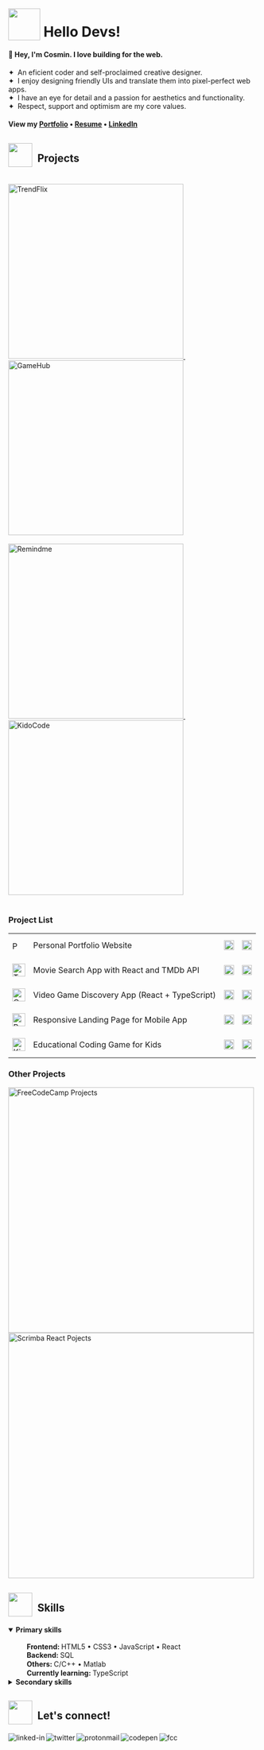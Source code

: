 # <sub><img src="https://firebasestorage.googleapis.com/v0/b/cmdrive-f2810.appspot.com/o/icons%2FRocket.png?alt=media&token=663b4acb-eedd-4b80-bf31-52def2bf3fd5" width="64" ></sub> Hello Devs!
<!-- # <sub><img src="https://cosminmoldovan.github.io/gitdrive/gh-profile/rocket.gif" width="64" ></sub> Hello Devs! -->

#### 👋 Hey, I'm Cosmin. I love building for the web.

&#10022;&ensp;An eficient coder and self-proclaimed creative designer.<br>
&#10022;&ensp;I enjoy designing friendly UIs  and translate them into pixel-perfect web apps.<br>
&#10022;&ensp;I have an eye for detail and a passion for aesthetics and functionality.<br>
&#10022;&ensp;Respect, support and optimism are my core values.

#### View my [Portfolio](https://cosminmoldovan.github.io) &bull; [Resume](https://cosminmoldovan.github.io/Cosmin_Moldovan_Resume.pdf) &bull; [LinkedIn](https://www.linkedin.com/in/cosmin-moldovan)

<!-- 
//////////////////////////////////////////////////////////
//////////////////////////////////////////////////////////
------------------------PROJECTS-------------------------
------------------------PROJECTS-------------------------
//////////////////////////////////////////////////////////
////////////////////////////////////////////////////////// -->

##  <sub><sub><img src = "https://firebasestorage.googleapis.com/v0/b/cmdrive-f2810.appspot.com/o/icons%2FTechnologist.png?alt=media&token=f8da719f-d62f-4f2a-9325-2d8bcf8c9090" width="48"></sub></sub>&ensp;Projects
<!-- ##  <sub><sub><img src = "https://img.icons8.com/fluency/96/null/hard-working.png" width="40"></sub></sub>&ensp;Projects -->
<br>
<a href="https://cosminmoldovan.github.io/trendflix/" title="Visit Website">
<picture>
  <source media="(prefers-color-scheme: dark)" width="352" srcset="https://firebasestorage.googleapis.com/v0/b/cmdrive-f2810.appspot.com/o/cards-dark%2Ftrendflix-card-dark.png?alt=media&token=1f40a70e-bb80-4af0-bde4-90380e1abe69">
  <img width="352" alt="TrendFlix" src="https://firebasestorage.googleapis.com/v0/b/cmdrive-f2810.appspot.com/o/cards-light%2Ftrendflix-card-light.png?alt=media&token=dc487cc2-035f-495c-8b04-73f55cc8e672">
</picture>
</a>&ensp;&ensp;
<a href="https://cm-gamehub.vercel.app/"  title="Visit Website">
  <picture>
  <source media="(prefers-color-scheme: dark)" width="352" srcset="https://firebasestorage.googleapis.com/v0/b/cmdrive-f2810.appspot.com/o/cards-dark%2Fgamehub-card-dark.png?alt=media&token=6c88bfc4-a01d-42f7-9b5d-bf38b60b3170">
  <img width="352" alt="GameHub" src="https://firebasestorage.googleapis.com/v0/b/cmdrive-f2810.appspot.com/o/cards-light%2Fgamehub-card-light.png?alt=media&token=dcb361ab-8968-4950-a7ff-442dd8fa3995">
</picture>
</a>
<br>
<br>
<a href="https://cosminmoldovan.github.io/remindme/"  title="Visit Website">
  <picture>
  <source media="(prefers-color-scheme: dark)" width="352" srcset="https://firebasestorage.googleapis.com/v0/b/cmdrive-f2810.appspot.com/o/cards-dark%2Fremindme-card-dark.png?alt=media&token=a7e9409b-aa56-4297-9327-fd5ed719acbf">
  <img width="352" alt="Remindme" src="https://firebasestorage.googleapis.com/v0/b/cmdrive-f2810.appspot.com/o/cards-light%2Fremindme-card-light.png?alt=media&token=23fe6a18-4095-4afa-8c28-acccfdc5c862">
</picture>
</a>&ensp;&ensp;
<a href="https://cosminmoldovan.github.io/kidocode/"  title="Visit Website">
    <picture>
  <source media="(prefers-color-scheme: dark)" width="352" srcset="https://firebasestorage.googleapis.com/v0/b/cmdrive-f2810.appspot.com/o/cards-dark%2Fkidocode-card-dark.png?alt=media&token=c40b777e-ad09-4180-ad6c-0ba2e03c84e8">
  <img width="352" alt="KidoCode" src="https://firebasestorage.googleapis.com/v0/b/cmdrive-f2810.appspot.com/o/cards-light%2Fkidocode-card-light.png?alt=media&token=24a664a2-50d9-4811-b5fd-55c28a7cb08a">
</picture>
</a>
<br>
<br>

<!-- 
//////////////////////////////////////////////////////////
//////////////////////////////////////////////////////////
------------------------PROJECT LIST---------------------
------------------------PROJECT LIST---------------------
//////////////////////////////////////////////////////////
////////////////////////////////////////////////////////// -->

<!-- <h3>&#9776; Project List</h3> -->
<h3>Project List</h3>
<table>
    <tr>
    <td height="50px">
      <picture>
        <source media="(prefers-color-scheme: dark)" height="16" srcset="https://firebasestorage.googleapis.com/v0/b/cmdrive-f2810.appspot.com/o/dark-logos%2Fmoldovan-logo-dark.png?alt=media&token=b390cd65-957c-4069-8bd6-27a1e687e800" >
        <img alt="Portfolio"  height="16" src="https://firebasestorage.googleapis.com/v0/b/cmdrive-f2810.appspot.com/o/light-logos%2Fmoldovan-logo-light.png?alt=media&token=7436e738-060c-46c7-be43-317e343d3989">
      </picture>
    </td>
     <td>Personal Portfolio Website</td>
    <td>
      <a href="https://github.com/cosminmoldovan/cosminmoldovan.github.io" title="code">
        <sub><img src = "https://cosminmoldovan.github.io/gitdrive/gh-profile/github-alt.svg" height="20"/></sub>
      </a>
    </td>
    <td>
      <a href="https://cosminmoldovan.github.io" title="website">
        <sub><img src = "https://cosminmoldovan.github.io/gitdrive/gh-profile/external-link.svg" height="20"/></sub>
      </a>
    </td>
  </tr>
  <tr></tr>
    <tr>
    <td height="50px">
      <picture>
        <source media="(prefers-color-scheme: dark)" height="26" srcset="https://firebasestorage.googleapis.com/v0/b/cmdrive-f2810.appspot.com/o/dark-logos%2Ftrendflix-logo-dark.png?alt=media&token=20a95e0b-9e6a-4cb7-9590-ef14ed222526">
        <img alt="TrendFlix" height="26" src="https://firebasestorage.googleapis.com/v0/b/cmdrive-f2810.appspot.com/o/light-logos%2Ftrendflix-logo-light.png?alt=media&token=68575af2-cff8-4374-ac20-0ffc571f2838">
      </picture>
    </td>
    <td>Movie Search App with React and TMDb API</td>
    <td>
      <a href="https://github.com/cosminmoldovan/trendflix" title="code">
        <sub><img src = "https://cosminmoldovan.github.io/gitdrive/gh-profile/github-alt.svg" height="20"/></sub>
      </a>
    </td>
    <td>
      <a href="https://cosminmoldovan.github.io/trendflix/" title="website">
        <sub><img src = "https://cosminmoldovan.github.io/gitdrive/gh-profile/external-link.svg" height="20"/></sub>
      </a>
    </td>
  </tr>
  <tr></tr>
  <tr>
    <td height="50px">
      <picture>
        <source media="(prefers-color-scheme: dark)" height="26" srcset="https://firebasestorage.googleapis.com/v0/b/cmdrive-f2810.appspot.com/o/dark-logos%2Fgamehub-logo-dark.png?alt=media&token=13b4fd3a-54e4-4fff-b08d-f909e22bec18">
        <img alt="GameHub" height="26" src="https://firebasestorage.googleapis.com/v0/b/cmdrive-f2810.appspot.com/o/light-logos%2Fgamehub-logo-light.png?alt=media&token=9eec6c18-9974-44e3-b2d9-0ca3436e3653">
      </picture>
    </td>
    <td>Video Game Discovery App (React + TypeScript)</td>
    <td>
      <a href="https://github.com/cosminmoldovan/game-hub" title="code">
        <sub><img src = "https://cosminmoldovan.github.io/gitdrive/gh-profile/github-alt.svg" height="20"/></sub>
      </a>
    </td>
    <td>
      <a href="https://cm-gamehub.vercel.app/" title="website">
        <sub><img src = "https://cosminmoldovan.github.io/gitdrive/gh-profile/external-link.svg" height="20"/></sub>
      </a></td>
  </tr>
  <tr></tr>
  <tr>
    <td height="50px">
     <picture>
        <source media="(prefers-color-scheme: dark)" height="26" srcset="https://firebasestorage.googleapis.com/v0/b/cmdrive-f2810.appspot.com/o/dark-logos%2Fremindme-logo-dark.png?alt=media&token=a21b67da-31c0-4222-b197-73a993ce1ae3">
        <img alt="Remindme"  height="26" src="https://firebasestorage.googleapis.com/v0/b/cmdrive-f2810.appspot.com/o/light-logos%2Fremindme-logo-light.png?alt=media&token=ef995650-390f-493b-bf68-876baa3e08ea">
      </picture>
    </td>
    <td>Responsive Landing Page for Mobile App</td>
    <td>
      <a href="https://github.com/cosminmoldovan/remindme" title="code">
        <sub><img src = "https://cosminmoldovan.github.io/gitdrive/gh-profile/github-alt.svg" height="20"/></sub>
      </a>
    </td>
    <td>
      <a href="https://cosminmoldovan.github.io/remindme/" title="website">
        <sub><img src = "https://cosminmoldovan.github.io/gitdrive/gh-profile/external-link.svg" height="20"/></sub>
      </a></td>
  </tr>
  <tr></tr>
  <tr>
    <td height="50px">
     <picture>
        <source media="(prefers-color-scheme: dark)" height="26" srcset="https://firebasestorage.googleapis.com/v0/b/cmdrive-f2810.appspot.com/o/dark-logos%2Fkidocode-logo-dark.png?alt=media&token=60f61ca2-647c-4d7a-adf1-15373d72408b">
        <img alt="KidoCode" height="26" src="https://firebasestorage.googleapis.com/v0/b/cmdrive-f2810.appspot.com/o/light-logos%2Fkidocode-logo-light.png?alt=media&token=15d369ff-adb5-4fb5-9f17-62c707b6d2b9">
      </picture>
    </td>
    <td>Educational Coding Game for Kids</td>
    <td>
      <a href="https://github.com/cosminmoldovan/kidocode" title="code">
        <sub><img src = "https://cosminmoldovan.github.io/gitdrive/gh-profile/github-alt.svg" height="20"/></sub>
      </a>
    </td>
    <td>
      <a href="https://cosminmoldovan.github.io/kidocode/" title="website">
        <sub><img src = "https://cosminmoldovan.github.io/gitdrive/gh-profile/external-link.svg" height="20"/></sub>
      </a></td>
  </tr>
</table>

<!-- 
//////////////////////////////////////////////////////////
//////////////////////////////////////////////////////////
------------------------OTHER PROJECTS--------------------
------------------------OTHER PROJECTS--------------------
//////////////////////////////////////////////////////////
////////////////////////////////////////////////////////// -->

<!-- <h3>&#10033; Other Projects</h3> -->
<h3>Other Projects</h3>
<a href="https://cosminmoldovan.slite.page/p/PP-SujjcwZsU6G/Certification-freeCodeCamp" title="View Projects">
    <picture >
        <source  media="(prefers-color-scheme: dark)"  width="494" srcset="https://firebasestorage.googleapis.com/v0/b/cmdrive-f2810.appspot.com/o/cards-dark%2Ffreecodecamp-card-dark.png?alt=media&token=ea851882-3689-4796-a318-802c72ce3bab">
      <img width="494" alt="FreeCodeCamp Projects" src="https://firebasestorage.googleapis.com/v0/b/cmdrive-f2810.appspot.com/o/cards-light%2Ffreecodecamp-card-light.png?alt=media&token=149553e2-563c-46dc-b4e2-b2dd6e360673" >
      </picture>
</a>
<br>
 <a href="https://cosminmoldovan.slite.page/p/UpXehq_EMMVLad/React-Projects" title="View Projects">
    <picture>
        <source media="(prefers-color-scheme: dark)" width="494" srcset="https://firebasestorage.googleapis.com/v0/b/cmdrive-f2810.appspot.com/o/cards-dark%2Fscrimba-card-dark.png?alt=media&token=0aeac65e-2e8d-4802-9279-ab8472c84c62">
       <img width="494" alt="Scrimba React Pojects" src="https://firebasestorage.googleapis.com/v0/b/cmdrive-f2810.appspot.com/o/cards-light%2Fscrimba-card-light.png?alt=media&token=0ea62a7d-6b1f-4489-8751-e402292b63f7">
      </picture>
</a>

<!-- 
//////////////////////////////////////////////////////////
//////////////////////////////////////////////////////////
------------------------SKILLS---------------------
------------------------SKILLS---------------------
//////////////////////////////////////////////////////////
////////////////////////////////////////////////////////// -->

## <sub><sub><img src="https://firebasestorage.googleapis.com/v0/b/cmdrive-f2810.appspot.com/o/icons%2FFire.png?alt=media&token=43b9b3b0-4b4a-466d-8e65-4a651a7fddc6" width="48"></sub></sub>&ensp;Skills
<!-- ## <sub><sub><img src = "https://img.icons8.com/fluency/96/null/critical-thinking.png" width="32"></sub></sub>&ensp;Skills -->

<details open>
  <summary><strong>Primary skills</strong></summary><br>
  &emsp;<sub><img src="https://i.postimg.cc/grFZVxYh/checked.png" width="16"></sub>&ensp;<strong>Frontend: </strong>HTML5 &bull;  CSS3 &bull; JavaScript &bull; React<br>
  &emsp;<sub><img src="https://cosminmoldovan.github.io/gitdrive/gh-profile/checked.png" width="16"></sub>&ensp;<strong>Backend: </strong>SQL<br>
  &emsp;<sub><img src="https://cosminmoldovan.github.io/gitdrive/gh-profile/checked.png" width="16"></sub>&ensp;<strong>Others: </strong>C/C++ &bull; Matlab<br>
  &emsp;<sub><img src="https://cosminmoldovan.github.io/gitdrive/gh-profile/unchecked.png" width="16"></sub>&ensp;<strong>Currently learning: </strong>TypeScript
</details>

<details><br>
  <summary><strong>Secondary skills</strong></summary>
  &emsp;<sub><img src="https://cosminmoldovan.github.io/gitdrive/gh-profile/checked.png" width="16"></sub>&ensp;<strong>Tools: </strong>VSCode &bull; Figma &bull; Linux
</details>

<!-- 
//////////////////////////////////////////////////////////
//////////////////////////////////////////////////////////
------------------------CONTACT---------------------
------------------------CONTACT---------------------
//////////////////////////////////////////////////////////
////////////////////////////////////////////////////////// -->

##  <sub><sub><img src = "https://firebasestorage.googleapis.com/v0/b/cmdrive-f2810.appspot.com/o/icons%2FLove%20Letter.png?alt=media&token=e0cbded8-75ae-4bd1-8f73-d889b7e57112" width="48"></sub></sub>&ensp;Let's connect!
<!-- ##  <sub><sub><img src = "https://img.icons8.com/fluency/96/null/chat.png" width="32"></sub></sub>&ensp;Let's connect! -->

[<img align="left" alt="linked-in" src="https://img.shields.io/badge/linkedin-%230077B5.svg?&style=for-the-badge&logo=linkedin&logoColor=white" />](https://www.linkedin.com/in/cosmin-moldovan/)

[<img align="left" alt="twitter" src="https://img.shields.io/badge/twitter-%231DA1F2.svg?&style=for-the-badge&logo=twitter&logoColor=white" />](https://twitter.com/CosminMol)

[<img align="left" alt="protonmail" src="https://img.shields.io/badge/ProtonMail-8B89CC?style=for-the-badge&logo=protonmail&logoColor=white" />](mailto:cosminmol@proton.me)

[<img align="left" alt="codepen" src="https://img.shields.io/badge/Codepen-000000?style=for-the-badge&logo=codepen&logoColor=white" />](https://codepen.io/cosmin-moldovan)

[<img align="left" alt="fcc" src="https://img.shields.io/badge/free%20code%20camp-27273D?style=for-the-badge&logo=freecodecamp&logoColor=white" />](https://www.freecodecamp.org/cosmin-moldovan)
